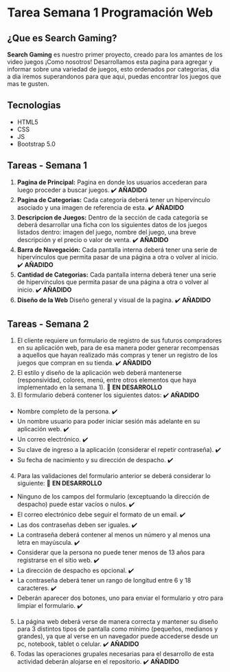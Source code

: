# Tarea Semana 1 Programación Web

## ¿Que es Search Gaming?
**Search Gaming** es nuestro primer proyecto, creado para los amantes de los video juegos ¡Como nosotros!
Desarrollamos esta pagina para agregar y informar sobre una variedad de juegos, esto ordenados por categorias,
dia a dia iremos superandonos para que aqui, puedas encontrar los juegos que mas te gusten.

## Tecnologias

- HTML5
- CSS
- JS
- Bootstrap 5.0

## Tareas - Semana 1
1. **Pagina de Principal:** Pagina en donde los usuarios accederan para luego proceder a buscar juegos. ✔️ **AÑADIDO**
2. **Pagina de Categorias:** Cada categoría deberá tener un hipervínculo asociado y una imagen de referencia de esta. ✔️ **AÑADIDO**
3. **Descripcion de Juegos:** Dentro de la sección de cada categoría se deberá desarrollar una ficha con los siguientes datos de los juegos listados dentro: imagen del juego, nombre del juego, una breve descripción y el precio o valor de venta. ✔️ **AÑADIDO**
4. **Barra de Navegación:** Cada pantalla interna deberá tener una serie de hipervínculos que permita pasar de una página a otra o volver al inicio. ✔️ **AÑADIDO**
5. **Cantidad de Categorias:** Cada pantalla interna deberá tener una serie de hipervínculos que permita pasar de una página a otra o volver al inicio. ✔️ **AÑADIDO**
6. **Diseño de la Web** Diseño general y visual de la pagina. ✔️ **AÑADIDO**

## Tareas - Semana 2
1. El cliente requiere un formulario de registro de sus futuros compradores en su aplicación web, para de esa manera poder generar recompensas a aquellos que hayan realizado más compras y tener un registro de los juegos que compran en su tienda. ✔️ **AÑADIDO**
2. El estilo y diseño de la aplicación web deberá mantenerse (responsividad, colores, menú, entre otros elementos que haya implementado en la semana 1). 🔨 **EN DESARROLLO**
3. El formulario deberá contener los siguientes datos: ✔️ **AÑADIDO**
 - Nombre completo de la persona. ✔️
 - Un nombre usuario para poder iniciar sesión más adelante en su aplicación web. ✔️
 - Un correo electrónico. ✔️
 - Su clave de ingreso a la aplicación (considerar el repetir contraseña). ✔️
 - Su fecha de nacimiento y su dirección de despacho. ✔️
4. Para las validaciones del formulario anterior se deberá considerar lo siguiente: 🔨 **EN DESARROLLO**
 - Ninguno de los campos del formulario (exceptuando la dirección de despacho) puede estar vacíos o nulos. ✔️
 - El correo electrónico debe seguir el formato de un email. ✔️
 - Las dos contraseñas deben ser iguales. ✔️
 - La contraseña deberá contener al menos un número y al menos una letra en mayúscula. ✔️
 - Considerar que la persona no puede tener menos de 13 años para registrarse en el sitio web. ✔️
 - La dirección de despacho es opcional. ✔️
 - La contraseña deberá tener un rango de longitud entre 6 y 18 caracteres. ✔️
 - Deberán aparecer dos botones, uno para enviar el formulario y otro para limpiar el formulario. ✔️
5. La página web deberá verse de manera correcta y mantener su diseño para 3 distintos tipos de pantalla como mínimo (pequeños, medianos y grandes), ya que al verse en un navegador puede accederse desde un pc, notebook, tablet o celular. ✔️ **AÑADIDO**
6. Todas las operaciones grupales necesarias para el desarrollo de esta actividad deberán alojarse en el repositorio. ✔️ **AÑADIDO**